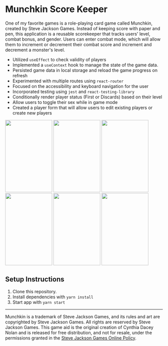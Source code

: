 # Munchkin Score Keeper

One of my favorite games is a role-playing card game called Munchkin, created by Steve Jackson Games. Instead of keeping score with paper and pen, this application is a reusable scorekeeper that tracks users' level, combat bonus, and gender. Users can enter combat mode, which will allow them to increment or decrement their combat score and increment and decrement a monster's level.

- Utilized `useEffect` to check validity of players
- Implemented a `useContext` hook to manage the state of the game data.
- Persisted game data in local storage and reload the game progress on refresh
- Experimented with multiple routes using `react-router`
- Focused on the accessibility and keyboard navigation for the user
- Incorporated testing using `jest` and `react-testing-library`
- Conditionally render player status (First or Discards) based on their level
- Allow users to toggle their sex while in game mode
- Created a player form that will allow users to edit existing players or create new players

<div>
<img width="150" height= "230" src="https://user-images.githubusercontent.com/54158919/79149502-433ea700-7d95-11ea-9f20-a1dd32de4ce8.png">

<img width="150" height= "230" src="https://user-images.githubusercontent.com/54158919/79149574-5f424880-7d95-11ea-9d42-4c3ea5af0cd9.png">

<img width="150" height= "230" src="https://user-images.githubusercontent.com/54158919/79149605-69644700-7d95-11ea-871a-c67918ca9a86.png">

<img width="150" height= "230" src="https://user-images.githubusercontent.com/54158919/79149632-72edaf00-7d95-11ea-87cb-eed4346dcf97.png">

<img width="150" height= "230" src="https://user-images.githubusercontent.com/54158919/79149657-7b45ea00-7d95-11ea-9485-bcd8af525ad4.png">

<img width="150" height= "230" src="https://user-images.githubusercontent.com/54158919/79149787-a9c3c500-7d95-11ea-9d68-3c57d8e10a8e.png">

</div>

## Setup Instructions

1. Clone this repository.
2. Install dependencies with `yarn install`
3. Start app with `yarn start`

---

Munchkin is a trademark of Steve Jackson Games, and its rules and art are copyrighted by Steve Jackson Games. All rights are reserved by Steve Jackson Games. This game aid is the original creation of Cynthia Dacey Nolan and is released for free distribution, and not for resale, under the permissions granted in the <a href="http://www.sjgames.com/general/online_policy.html">Steve Jackson Games Online Policy</a>.
